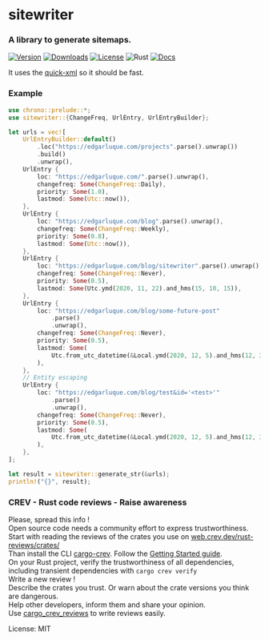 # sitewriter

### A library to generate sitemaps.

[![Version](https://img.shields.io/crates/v/sitewriter)](https://crates.io/crates/sitewriter)
[![Downloads](https://img.shields.io/crates/d/sitewriter)](https://crates.io/crates/sitewriter)
[![License](https://img.shields.io/crates/l/sitewriter)](https://crates.io/crates/sitewriter)
![Rust](https://github.com/edg-l/sitewriter/workflows/Rust/badge.svg)
[![Docs](https://docs.rs/sitewriter/badge.svg)](https://docs.rs/sitewriter)

It uses the [quick-xml](https://github.com/tafia/quick-xml) so it should be fast.

### Example

```rust
use chrono::prelude::*;
use sitewriter::{ChangeFreq, UrlEntry, UrlEntryBuilder};

let urls = vec![
    UrlEntryBuilder::default()
        .loc("https://edgarluque.com/projects".parse().unwrap())
        .build()
        .unwrap(),
    UrlEntry {
        loc: "https://edgarluque.com/".parse().unwrap(),
        changefreq: Some(ChangeFreq::Daily),
        priority: Some(1.0),
        lastmod: Some(Utc::now()),
    },
    UrlEntry {
        loc: "https://edgarluque.com/blog".parse().unwrap(),
        changefreq: Some(ChangeFreq::Weekly),
        priority: Some(0.8),
        lastmod: Some(Utc::now()),
    },
    UrlEntry {
        loc: "https://edgarluque.com/blog/sitewriter".parse().unwrap(),
        changefreq: Some(ChangeFreq::Never),
        priority: Some(0.5),
        lastmod: Some(Utc.ymd(2020, 11, 22).and_hms(15, 10, 15)),
    },
    UrlEntry {
        loc: "https://edgarluque.com/blog/some-future-post"
            .parse()
            .unwrap(),
        changefreq: Some(ChangeFreq::Never),
        priority: Some(0.5),
        lastmod: Some(
            Utc.from_utc_datetime(&Local.ymd(2020, 12, 5).and_hms(12, 30, 0).naive_utc()),
        ),
    },
    // Entity escaping
    UrlEntry {
        loc: "https://edgarluque.com/blog/test&id='<test>'"
            .parse()
            .unwrap(),
        changefreq: Some(ChangeFreq::Never),
        priority: Some(0.5),
        lastmod: Some(
            Utc.from_utc_datetime(&Local.ymd(2020, 12, 5).and_hms(12, 30, 0).naive_utc()),
        ),
    },
];

let result = sitewriter::generate_str(&urls);
println!("{}", result);
```

### CREV - Rust code reviews - Raise awareness

Please, spread this info !\
Open source code needs a community effort to express trustworthiness.\
Start with reading the reviews of the crates you use on [web.crev.dev/rust-reviews/crates/](https://web.crev.dev/rust-reviews/crates/) \
Than install the CLI [cargo-crev](https://github.com/crev-dev/cargo-crev)\. Follow the [Getting Started guide](https://github.com/crev-dev/cargo-crev/blob/master/cargo-crev/src/doc/getting_started.md). \
On your Rust project, verify the trustworthiness of all dependencies, including transient dependencies with `cargo crev verify`\
Write a new review ! \
Describe the crates you trust. Or warn about the crate versions you think are dangerous.\
Help other developers, inform them and share your opinion.\
Use [cargo_crev_reviews](https://crates.io/crates/cargo_crev_reviews) to write reviews easily.

License: MIT
